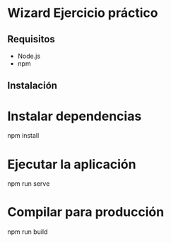 # Wizard Ejercicio práctico

## Requisitos

- Node.js
- npm 

## Instalación

# Instalar dependencias
npm install

# Ejecutar la aplicación
npm run serve

# Compilar para producción
npm run build
